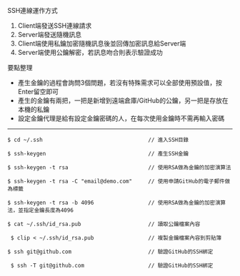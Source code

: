 SSH連線運作方式
1. Client端發送SSH連線請求
2. Server端發送隨機訊息
3. Client端使用私鑰加密隨機訊息後並回傳加密訊息給Server端
4. Server端使用公鑰解密，若訊息吻合則表示驗證成功

要點整理
- 產生金鑰的過程會詢問3個問題，若沒有特殊需求可以全部使用預設值，按Enter留空即可
- 產生的金鑰有兩把，一把是新增到遠端倉庫/GitHub的公鑰，另一把是存放在本機的私鑰
- 設定金鑰代理是給有設定金鑰密碼的人，在每次使用金鑰時不需再輸入密碼

---

```
$ cd ~/.ssh									// 進入SSH目錄
```

```
$ ssh-keygen								// 產生SSH金鑰
```

```
$ ssh-keygen -t rsa							// 使用RSA做為金鑰的加密演算法
```

```
$ ssh-keygen -t rsa -C "email@demo.com"		// 使用申請GitHub的電子郵件做為標籤
```

```
$ ssh-keygen -t rsa -b 4096					// 使用RSA做為金鑰的加密演算法，並指定金鑰長度為4096
```

```
$ cat ~/.ssh/id_rsa.pub						// 讀取公鑰檔案內容
```

```
 $ clip < ~/.ssh/id_rsa.pub					// 複製金鑰檔案內容到剪貼簿
```

```
$ ssh git@github.com						// 驗證GitHub的SSH綁定
```

```
 $ ssh -T git@github.com					// 驗證GitHub的SSH綁定
```